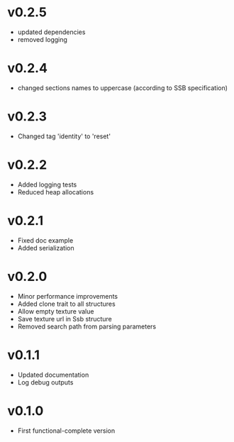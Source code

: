 # v0.2.5
* updated dependencies
* removed logging

# v0.2.4
* changed sections names to uppercase (according to SSB specification)

# v0.2.3
* Changed tag 'identity' to 'reset'

# v0.2.2
* Added logging tests
* Reduced heap allocations

# v0.2.1
* Fixed doc example
* Added serialization

# v0.2.0
* Minor performance improvements
* Added clone trait to all structures
* Allow empty texture value
* Save texture url in Ssb structure
* Removed search path from parsing parameters

# v0.1.1
* Updated documentation
* Log debug outputs

# v0.1.0
* First functional-complete version